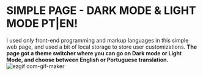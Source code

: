 # SIMPLE PAGE - DARK MODE & LIGHT MODE PT|EN!
 I used only front-end programming and markup languages ​​in this simple web page, and used a bit of local storage to store user customizations.
**The page got a theme switcher where you can go on Dark mode or Light Mode, and choose between English or Portuguese translation.**
![ezgif com-gif-maker](https://user-images.githubusercontent.com/106618952/208042814-089270e5-6e36-4b00-94d3-ca0db65d1e55.gif)
